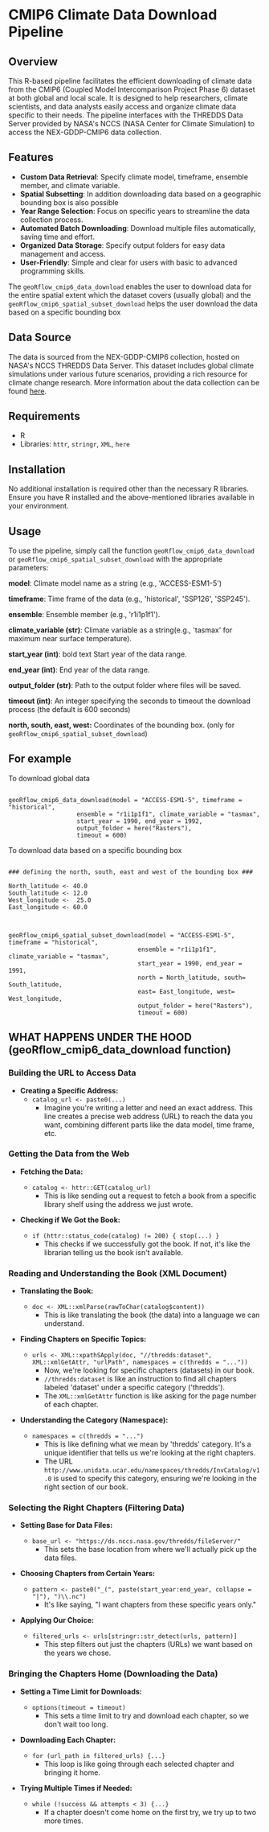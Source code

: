 # CMIP6 Climate Data Download Pipeline

## Overview

This R-based pipeline facilitates the efficient downloading of climate data from the CMIP6 (Coupled Model Intercomparison Project Phase 6) dataset at both global and local scale. It is designed to help researchers, climate scientists, and data analysts easily access and organize climate data specific to their needs. The pipeline interfaces with the THREDDS Data Server provided by NASA's NCCS (NASA Center for Climate Simulation) to access the NEX-GDDP-CMIP6 data collection.

## Features

- **Custom Data Retrieval**: Specify climate model, timeframe, ensemble member, and climate variable.
- **Spatial Subsetting**: In addition downloading data based on a geographic bounding box is also possible
- **Year Range Selection**: Focus on specific years to streamline the data collection process.
- **Automated Batch Downloading**: Download multiple files automatically, saving time and effort.
- **Organized Data Storage**: Specify output folders for easy data management and access.
- **User-Friendly**: Simple and clear for users with basic to advanced programming skills.

The `geoRflow_cmip6_data_download` enables the user to download data for the entire spatial extent which the dataset covers (usually global) and the `geoRflow_cmip6_spatial_subset_download` helps the user download the data based on a specific bounding box


## Data Source

The data is sourced from the NEX-GDDP-CMIP6 collection, hosted on NASA's NCCS THREDDS Data Server. This dataset includes global climate simulations under various future scenarios, providing a rich resource for climate change research. More information about the data collection can be found [here](https://www.nccs.nasa.gov/services/data-collections/land-based-products/nex-gddp-cmip6).

## Requirements

- R
- Libraries: `httr`, `stringr`, `XML`, `here`

## Installation

No additional installation is required other than the necessary R libraries. Ensure you have R installed and the above-mentioned libraries available in your environment.

## Usage

To use the pipeline, simply call the function `geoRflow_cmip6_data_download` or `geoRflow_cmip6_spatial_subset_download` with the appropriate parameters:

**model**: Climate model name as a string (e.g., 'ACCESS-ESM1-5')

**timeframe**: Time frame of the data (e.g., 'historical', 'SSP126', 'SSP245').

**ensemble**: Ensemble member (e.g., 'r1i1p1f1').

**climate_variable (str)**: Climate variable as a string(e.g., 'tasmax' for maximum near surface temperature).

**start_year (int)**: bold text Start year of the data range.

**end_year (int)**: End year of the data range.

**output_folder (str)**: Path to the output folder where files will be saved.

**timeout (int)**: An integer specifying the seconds to timeout the download process (the default is 600 seconds)

**north, south, east, west:** Coordinates of the bounding box. (only for `geoRflow_cmip6_spatial_subset_download`)

## For example

To download global data

```{r}

geoRflow_cmip6_data_download(model = "ACCESS-ESM1-5", timeframe = "historical",
                   ensemble = "r1i1p1f1", climate_variable = "tasmax",
                   start_year = 1990, end_year = 1992,
                   output_folder = here("Rasters"),
                   timeout = 600)

```

To download data based on a specific bounding box

```{r}

### defining the north, south, east and west of the bounding box ###

North_latitude <- 40.0
South_latitude <- 12.0
West_longitude <-  25.0
East_longitude <- 60.0



geoRflow_cmip6_spatial_subset_download(model = "ACCESS-ESM1-5", timeframe = "historical",
                                    ensemble = "r1i1p1f1", climate_variable = "tasmax",
                                    start_year = 1990, end_year = 1991,
                                    north = North_latitude, south= South_latitude,
                                    east= East_longitude, west= West_longitude,
                                    output_folder = here("Rasters"),
                                    timeout = 600)

```

## WHAT HAPPENS UNDER THE HOOD (geoRflow_cmip6_data_download function)

### Building the URL to Access Data

- **Creating a Specific Address:**
  - `catalog_url <- paste0(...)`
    - Imagine you're writing a letter and need an exact address. This line creates a precise web address (URL) to reach the data you want, combining different parts like the data model, time frame, etc.

### Getting the Data from the Web

- **Fetching the Data:**
  - `catalog <- httr::GET(catalog_url)`
    - This is like sending out a request to fetch a book from a specific library shelf using the address we just wrote.

- **Checking if We Got the Book:**
  - `if (httr::status_code(catalog) != 200) { stop(...) }`
    - This checks if we successfully got the book. If not, it's like the librarian telling us the book isn't available.

### Reading and Understanding the Book (XML Document)

- **Translating the Book:**
  - `doc <- XML::xmlParse(rawToChar(catalog$content))`
    - This is like translating the book (the data) into a language we can understand.

- **Finding Chapters on Specific Topics:**
  - `urls <- XML::xpathSApply(doc, "//thredds:dataset", XML::xmlGetAttr, "urlPath", namespaces = c(thredds = "..."))`
    - Now, we're looking for specific chapters (datasets) in our book.
    - `//thredds:dataset` is like an instruction to find all chapters labeled 'dataset' under a specific category ('thredds').
    - The `XML::xmlGetAttr` function is like asking for the page number of each chapter.

- **Understanding the Category (Namespace):**
  - `namespaces = c(thredds = "...")`
    - This is like defining what we mean by 'thredds' category. It's a unique identifier that tells us we're looking at the right chapters.
    - The URL `http://www.unidata.ucar.edu/namespaces/thredds/InvCatalog/v1.0` is used to specify this category, ensuring we're looking in the right section of our book.

### Selecting the Right Chapters (Filtering Data)

- **Setting Base for Data Files:**
  - `base_url <- "https://ds.nccs.nasa.gov/thredds/fileServer/"`
    - This sets the base location from where we'll actually pick up the data files.

- **Choosing Chapters from Certain Years:**
  - `pattern <- paste0("_(", paste(start_year:end_year, collapse = "|"), ")\\.nc")`
    - It's like saying, "I want chapters from these specific years only."

- **Applying Our Choice:**
  - `filtered_urls <- urls[stringr::str_detect(urls, pattern)]`
    - This step filters out just the chapters (URLs) we want based on the years we chose.

### Bringing the Chapters Home (Downloading the Data)

- **Setting a Time Limit for Downloads:**
  - `options(timeout = timeout)`
    - This sets a time limit to try and download each chapter, so we don't wait too long.

- **Downloading Each Chapter:**
  - `for (url_path in filtered_urls) {...}`
    - This loop is like going through each selected chapter and bringing it home.

- **Trying Multiple Times if Needed:**
  - `while (!success && attempts < 3) {...}`
    - If a chapter doesn't come home on the first try, we try up to two more times.
